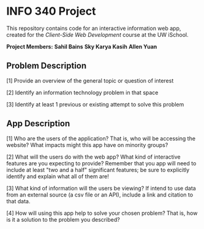 # INFO 340 Project

This repository contains code for an interactive information web app, created for the _Client-Side Web Development_ course at the UW iSchool.

**Project Members:**
__Sahil Bains__
__Sky Karya Kasih__
__Allen Yuan__

## Problem Description
[1] Provide an overview of the general topic or question of interest

[2] Identify an information technology problem in that space

[3] Identify at least 1 previous or existing attempt to solve this problem

## App Description
[1] Who are the users of the application? That is, who will be accessing the website? What impacts might this app have on minority groups?

[2] What will the users do with the web app? What kind of interactive features are you expecting to provide? Remember that you app will need to include at least "two and a half" significant features; be sure to explicitly identify and explain what all of them are! 

[3] What kind of information will the users be viewing? If intend to use data from an external source (a csv file or an API), include a link and citation to that data.

[4] How will using this app help to solve your chosen problem? That is, how is it a solution to the problem you described?